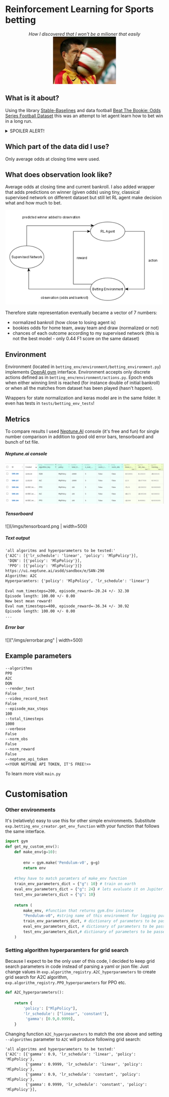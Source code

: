 # Reinforcement Learning for Sports betting

<p align="center">
  <i>How I discovered that I won't be a milioner that easily</i>
  <br/>
 <img src="./imgs/balon-en-la-cara.jpg" alt="drawing" width="200"/>
</p>


## What is it about?

Using the library [Stable-Baselines](https://github.com/hill-a/stable-baselines) and data football [Beat The Bookie: Odds Series Football Dataset](https://www.kaggle.com/austro/beat-the-bookie-worldwide-football-dataset?select=odds_series_b_matches.csv.gz) this was an attempt to let agent learn how to bet win in a long run.

<details><summary>SPOILER ALERT!</summary>
<p>
<i>I'm still poor </i>
</p>
</details>

## Which part of the data did I use?

Only average odds at closing time were used. 

## What does observation look like?

Average odds at closing time and current bankroll. I also added wrapper that adds predictions on winner (given odds) using tiny, classical supervised network on different dataset but still let RL agent make decision what and how much to bet.

<img src="./imgs/graph.bmp" alt="graph" width="500"/>

Therefore state representation eventually became a vector of 7 numbers:
 * normalized bankroll (how close to losing agent is)
 * bookies odds for home team, away team and draw (normalized or not)
 * chances of each outcome according to my supervised network (this is not the best model - only 0.44 F1 score on the same dataset)  

## Environment

Environment (located in `betting_env/environment/betting_environment.py`) implements [OpenAI gym](https://gym.openai.com/docs/) interface. Environment accepts only discrete actions defined as in `betting_env/environment/actions.py`.
Epoch ends when either winning limit is reached (for instance double of initial bankroll) or when all the matches from dataset has been played (hasn't happen).

Wrappers for state normalization and keras model are in the same folder.
It even has tests in `tests/betting_env_tests`!

## Metrics

To compare results I used [Neptune.AI](https://neptune.ai/) console (it's free and fun) for single number comparison in addition to good old error bars, tensorboard and bunch of txt file.

##### Neptune.ai console

![](/imgs/neptune.png)


##### Tensorboard

![](/imgs/tensorboard.png | width=500)

##### Text output

```
'all algoritms and hyperparameters to be tested:'
{'A2C': [{'lr_schedule': 'linear', 'policy': 'MlpPolicy'}],
 'DQN': [{'policy': 'MlpPolicy'}],
 'PPO': [{'policy': 'MlpPolicy'}]}
https://ui.neptune.ai/asdd/sandbox/e/SAN-290
Algorithm: A2C
Hyperparamters: {'policy': 'MlpPolicy', 'lr_schedule': 'linear'}

Eval num_timesteps=200, episode_reward=-20.24 +/- 32.30
Episode length: 100.00 +/- 0.00
New best mean reward!
Eval num_timesteps=400, episode_reward=-36.34 +/- 30.92
Episode length: 100.00 +/- 0.00
...
```
##### Error bar

![]("/imgs/errorbar.png" | width=500)

## Example parameters
```
--algorithms
PPO
A2C
DQN
--render_test
False
--video_record_test
False
--episode_max_steps
100
--total_timesteps
1000
--verbose
False
--norm_obs
False
--norm_reward
False
--neptune_api_token
<<YOUR NEPTUNE API TOKEN, IT'S FREE!>> 
```
To learn more visit `main.py`

# Customisation

### Other environments
It's (relatively) easy to use this for other simple environments. Substitute  `exp.betting_env_creator.get_env_function` with your function that follows the same interface.
 
``` python
import gym
def get_my_custom_env():
    def make_env(g=10):

        env = gym.make('Pendulum-v0', g=g)
        return env

    #they have to match paramters of make_env function
    train_env_parameters_dict = {"g": 10} # train on earth
    eval_env_parameters_dict = {"g": 24} # lets evaluate it on Jupiter!
    test_env_parameters_dict = {"g": 10}

    return (
        make_env, #function that returns gym.Env instance
        "Pendulum-v0", #string name of this environment for logging purpouse
        train_env_parameters_dict, # dictionary of parameters to be passed to make_env function when creating train set
        eval_env_parameters_dict, # dictionary of parameters to be passed to make_env function when creating eval set
        test_env_parameters_dict,# dictionary of parameters to be passed to make_env function when creating test set
    )
```


### Setting algorithm hyperparamters for grid search

Because I expect to be the only user of this code, I decided to keep grid search parameters in code instead of parsing a yaml or json file:
Just change values in  `exp.algorithm_registry.A2C_hyperparameters` to create grid search for A2C algorithm, `exp.algorithm_registry.PPO_hyperparameters` for PPO etc.

```python
def A2C_hyperparameters():

    return {
        'policy': ["MlpPolicy"],
        'lr_schedule': ["linear", 'constant'],
         'gamma': [0.9,0.9999],
    }
```
Changing function `A2C_hyperparameters` to match the one above and setting `--algorithms` parameter to `A2C`  will produce following grid search:
```
'all algoritms and hyperparameters to be tested:'
{'A2C': [{'gamma': 0.9, 'lr_schedule': 'linear', 'policy': 'MlpPolicy'},
         {'gamma': 0.9999, 'lr_schedule': 'linear', 'policy': 'MlpPolicy'},
         {'gamma': 0.9, 'lr_schedule': 'constant', 'policy': 'MlpPolicy'},
         {'gamma': 0.9999, 'lr_schedule': 'constant', 'policy': 'MlpPolicy'}],
```









